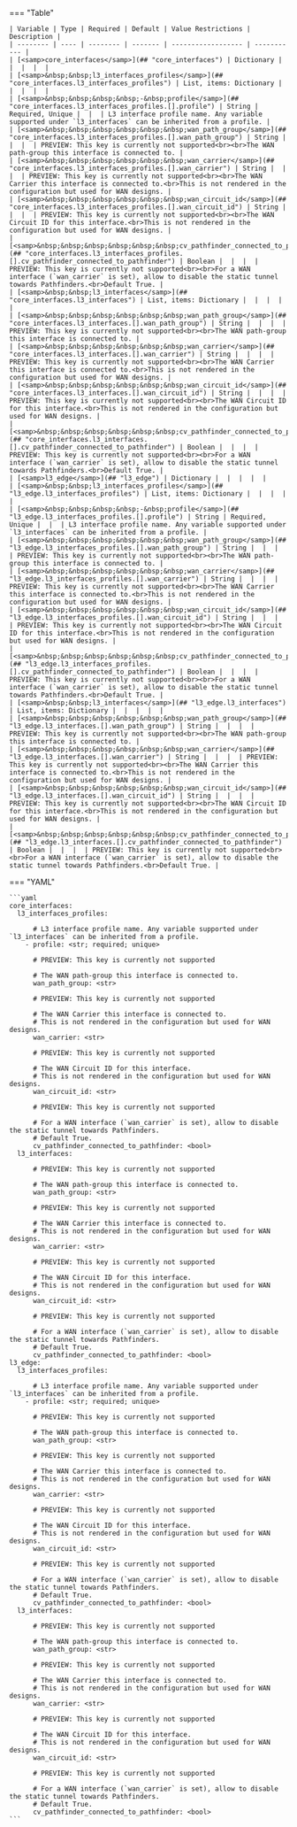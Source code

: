 <!--
  ~ Copyright (c) 2023 Arista Networks, Inc.
  ~ Use of this source code is governed by the Apache License 2.0
  ~ that can be found in the LICENSE file.
  -->
=== "Table"

    | Variable | Type | Required | Default | Value Restrictions | Description |
    | -------- | ---- | -------- | ------- | ------------------ | ----------- |
    | [<samp>core_interfaces</samp>](## "core_interfaces") | Dictionary |  |  |  |  |
    | [<samp>&nbsp;&nbsp;l3_interfaces_profiles</samp>](## "core_interfaces.l3_interfaces_profiles") | List, items: Dictionary |  |  |  |  |
    | [<samp>&nbsp;&nbsp;&nbsp;&nbsp;-&nbsp;profile</samp>](## "core_interfaces.l3_interfaces_profiles.[].profile") | String | Required, Unique |  |  | L3 interface profile name. Any variable supported under `l3_interfaces` can be inherited from a profile. |
    | [<samp>&nbsp;&nbsp;&nbsp;&nbsp;&nbsp;&nbsp;wan_path_group</samp>](## "core_interfaces.l3_interfaces_profiles.[].wan_path_group") | String |  |  |  | PREVIEW: This key is currently not supported<br><br>The WAN path-group this interface is connected to. |
    | [<samp>&nbsp;&nbsp;&nbsp;&nbsp;&nbsp;&nbsp;wan_carrier</samp>](## "core_interfaces.l3_interfaces_profiles.[].wan_carrier") | String |  |  |  | PREVIEW: This key is currently not supported<br><br>The WAN Carrier this interface is connected to.<br>This is not rendered in the configuration but used for WAN designs. |
    | [<samp>&nbsp;&nbsp;&nbsp;&nbsp;&nbsp;&nbsp;wan_circuit_id</samp>](## "core_interfaces.l3_interfaces_profiles.[].wan_circuit_id") | String |  |  |  | PREVIEW: This key is currently not supported<br><br>The WAN Circuit ID for this interface.<br>This is not rendered in the configuration but used for WAN designs. |
    | [<samp>&nbsp;&nbsp;&nbsp;&nbsp;&nbsp;&nbsp;cv_pathfinder_connected_to_pathfinder</samp>](## "core_interfaces.l3_interfaces_profiles.[].cv_pathfinder_connected_to_pathfinder") | Boolean |  |  |  | PREVIEW: This key is currently not supported<br><br>For a WAN interface (`wan_carrier` is set), allow to disable the static tunnel towards Pathfinders.<br>Default True. |
    | [<samp>&nbsp;&nbsp;l3_interfaces</samp>](## "core_interfaces.l3_interfaces") | List, items: Dictionary |  |  |  |  |
    | [<samp>&nbsp;&nbsp;&nbsp;&nbsp;&nbsp;&nbsp;wan_path_group</samp>](## "core_interfaces.l3_interfaces.[].wan_path_group") | String |  |  |  | PREVIEW: This key is currently not supported<br><br>The WAN path-group this interface is connected to. |
    | [<samp>&nbsp;&nbsp;&nbsp;&nbsp;&nbsp;&nbsp;wan_carrier</samp>](## "core_interfaces.l3_interfaces.[].wan_carrier") | String |  |  |  | PREVIEW: This key is currently not supported<br><br>The WAN Carrier this interface is connected to.<br>This is not rendered in the configuration but used for WAN designs. |
    | [<samp>&nbsp;&nbsp;&nbsp;&nbsp;&nbsp;&nbsp;wan_circuit_id</samp>](## "core_interfaces.l3_interfaces.[].wan_circuit_id") | String |  |  |  | PREVIEW: This key is currently not supported<br><br>The WAN Circuit ID for this interface.<br>This is not rendered in the configuration but used for WAN designs. |
    | [<samp>&nbsp;&nbsp;&nbsp;&nbsp;&nbsp;&nbsp;cv_pathfinder_connected_to_pathfinder</samp>](## "core_interfaces.l3_interfaces.[].cv_pathfinder_connected_to_pathfinder") | Boolean |  |  |  | PREVIEW: This key is currently not supported<br><br>For a WAN interface (`wan_carrier` is set), allow to disable the static tunnel towards Pathfinders.<br>Default True. |
    | [<samp>l3_edge</samp>](## "l3_edge") | Dictionary |  |  |  |  |
    | [<samp>&nbsp;&nbsp;l3_interfaces_profiles</samp>](## "l3_edge.l3_interfaces_profiles") | List, items: Dictionary |  |  |  |  |
    | [<samp>&nbsp;&nbsp;&nbsp;&nbsp;-&nbsp;profile</samp>](## "l3_edge.l3_interfaces_profiles.[].profile") | String | Required, Unique |  |  | L3 interface profile name. Any variable supported under `l3_interfaces` can be inherited from a profile. |
    | [<samp>&nbsp;&nbsp;&nbsp;&nbsp;&nbsp;&nbsp;wan_path_group</samp>](## "l3_edge.l3_interfaces_profiles.[].wan_path_group") | String |  |  |  | PREVIEW: This key is currently not supported<br><br>The WAN path-group this interface is connected to. |
    | [<samp>&nbsp;&nbsp;&nbsp;&nbsp;&nbsp;&nbsp;wan_carrier</samp>](## "l3_edge.l3_interfaces_profiles.[].wan_carrier") | String |  |  |  | PREVIEW: This key is currently not supported<br><br>The WAN Carrier this interface is connected to.<br>This is not rendered in the configuration but used for WAN designs. |
    | [<samp>&nbsp;&nbsp;&nbsp;&nbsp;&nbsp;&nbsp;wan_circuit_id</samp>](## "l3_edge.l3_interfaces_profiles.[].wan_circuit_id") | String |  |  |  | PREVIEW: This key is currently not supported<br><br>The WAN Circuit ID for this interface.<br>This is not rendered in the configuration but used for WAN designs. |
    | [<samp>&nbsp;&nbsp;&nbsp;&nbsp;&nbsp;&nbsp;cv_pathfinder_connected_to_pathfinder</samp>](## "l3_edge.l3_interfaces_profiles.[].cv_pathfinder_connected_to_pathfinder") | Boolean |  |  |  | PREVIEW: This key is currently not supported<br><br>For a WAN interface (`wan_carrier` is set), allow to disable the static tunnel towards Pathfinders.<br>Default True. |
    | [<samp>&nbsp;&nbsp;l3_interfaces</samp>](## "l3_edge.l3_interfaces") | List, items: Dictionary |  |  |  |  |
    | [<samp>&nbsp;&nbsp;&nbsp;&nbsp;&nbsp;&nbsp;wan_path_group</samp>](## "l3_edge.l3_interfaces.[].wan_path_group") | String |  |  |  | PREVIEW: This key is currently not supported<br><br>The WAN path-group this interface is connected to. |
    | [<samp>&nbsp;&nbsp;&nbsp;&nbsp;&nbsp;&nbsp;wan_carrier</samp>](## "l3_edge.l3_interfaces.[].wan_carrier") | String |  |  |  | PREVIEW: This key is currently not supported<br><br>The WAN Carrier this interface is connected to.<br>This is not rendered in the configuration but used for WAN designs. |
    | [<samp>&nbsp;&nbsp;&nbsp;&nbsp;&nbsp;&nbsp;wan_circuit_id</samp>](## "l3_edge.l3_interfaces.[].wan_circuit_id") | String |  |  |  | PREVIEW: This key is currently not supported<br><br>The WAN Circuit ID for this interface.<br>This is not rendered in the configuration but used for WAN designs. |
    | [<samp>&nbsp;&nbsp;&nbsp;&nbsp;&nbsp;&nbsp;cv_pathfinder_connected_to_pathfinder</samp>](## "l3_edge.l3_interfaces.[].cv_pathfinder_connected_to_pathfinder") | Boolean |  |  |  | PREVIEW: This key is currently not supported<br><br>For a WAN interface (`wan_carrier` is set), allow to disable the static tunnel towards Pathfinders.<br>Default True. |

=== "YAML"

    ```yaml
    core_interfaces:
      l3_interfaces_profiles:

          # L3 interface profile name. Any variable supported under `l3_interfaces` can be inherited from a profile.
        - profile: <str; required; unique>

          # PREVIEW: This key is currently not supported

          # The WAN path-group this interface is connected to.
          wan_path_group: <str>

          # PREVIEW: This key is currently not supported

          # The WAN Carrier this interface is connected to.
          # This is not rendered in the configuration but used for WAN designs.
          wan_carrier: <str>

          # PREVIEW: This key is currently not supported

          # The WAN Circuit ID for this interface.
          # This is not rendered in the configuration but used for WAN designs.
          wan_circuit_id: <str>

          # PREVIEW: This key is currently not supported

          # For a WAN interface (`wan_carrier` is set), allow to disable the static tunnel towards Pathfinders.
          # Default True.
          cv_pathfinder_connected_to_pathfinder: <bool>
      l3_interfaces:

          # PREVIEW: This key is currently not supported

          # The WAN path-group this interface is connected to.
          wan_path_group: <str>

          # PREVIEW: This key is currently not supported

          # The WAN Carrier this interface is connected to.
          # This is not rendered in the configuration but used for WAN designs.
          wan_carrier: <str>

          # PREVIEW: This key is currently not supported

          # The WAN Circuit ID for this interface.
          # This is not rendered in the configuration but used for WAN designs.
          wan_circuit_id: <str>

          # PREVIEW: This key is currently not supported

          # For a WAN interface (`wan_carrier` is set), allow to disable the static tunnel towards Pathfinders.
          # Default True.
          cv_pathfinder_connected_to_pathfinder: <bool>
    l3_edge:
      l3_interfaces_profiles:

          # L3 interface profile name. Any variable supported under `l3_interfaces` can be inherited from a profile.
        - profile: <str; required; unique>

          # PREVIEW: This key is currently not supported

          # The WAN path-group this interface is connected to.
          wan_path_group: <str>

          # PREVIEW: This key is currently not supported

          # The WAN Carrier this interface is connected to.
          # This is not rendered in the configuration but used for WAN designs.
          wan_carrier: <str>

          # PREVIEW: This key is currently not supported

          # The WAN Circuit ID for this interface.
          # This is not rendered in the configuration but used for WAN designs.
          wan_circuit_id: <str>

          # PREVIEW: This key is currently not supported

          # For a WAN interface (`wan_carrier` is set), allow to disable the static tunnel towards Pathfinders.
          # Default True.
          cv_pathfinder_connected_to_pathfinder: <bool>
      l3_interfaces:

          # PREVIEW: This key is currently not supported

          # The WAN path-group this interface is connected to.
          wan_path_group: <str>

          # PREVIEW: This key is currently not supported

          # The WAN Carrier this interface is connected to.
          # This is not rendered in the configuration but used for WAN designs.
          wan_carrier: <str>

          # PREVIEW: This key is currently not supported

          # The WAN Circuit ID for this interface.
          # This is not rendered in the configuration but used for WAN designs.
          wan_circuit_id: <str>

          # PREVIEW: This key is currently not supported

          # For a WAN interface (`wan_carrier` is set), allow to disable the static tunnel towards Pathfinders.
          # Default True.
          cv_pathfinder_connected_to_pathfinder: <bool>
    ```
